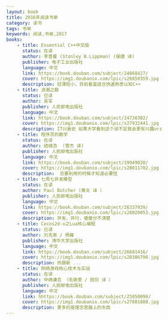```yaml
---
layout: book
title: 2016年阅读书单
category: 读书
tags: 书单
keywords: 阅读,书单,2017
books: 
    - title: Essential C++中文版
      status: 在读
      author: 李普曼 (Stanley B.Lippman) (侯捷 译) 
      publisher: 电子工业出版社
      language: 中文
      link: https://book.douban.com/subject/24868427/
      cover: https://img1.doubanio.com/lpic/s26850359.jpg
      description: 轻薄短小，目前看蛮适合快速熟悉认知C++
    - title: 浪潮之巅
      status: 已读
      author: 吴军 
      publisher: 人民邮电出版社
      language: 中文
      link: https://book.douban.com/subject/24738302/
      cover: https://img1.doubanio.com/lpic/s27932441.jpg
      description: IT兴衰史 如果大学看到这个说不定我会更有兴趣orz
    - title: 程序员的数学
      status: 在读
      author: 结城浩  (管杰 译) 
      publisher: 人民邮电出版社
      language: 中文
      link: https://book.douban.com/subject/19949020/
      cover: https://img1.doubanio.com/lpic/s20811702.jpg
      description:  总要到用的时候才知道必要性
    - title: 七周七并发模型
      status: 在读
      author: Paul Butcher (黄炎 译 ）
      publisher: 人民邮电出版社
      language: 中文
      link: https://book.douban.com/subject/26337939/
      cover: https://img1.doubanio.com/lpic/s28020053.jpg
      description: 并发，并行，傻傻分不清楚
    - title: Cocos2d-x之Lua核心编程
      status: 已读
      author: 刘克男 / 杨雍  
      publisher: 清华大学出版社
      language: 中文
      link: https://book.douban.com/subject/26681416/
      cover: https://img1.doubanio.com/lpic/s28386790.jpg
      description: 热跟新 ...
    - title: 网络游戏核心技术与实战
      status: 在读
      author: 中嶋谦互 （毛姝雯 / 田剑 译 ）  
      publisher: 人民邮电出版社
      language: 中文
      link: hhttps://book.douban.com/subject/25850090/
      cover: https://img1.doubanio.com/lpic/s27881888.jpg
      description: 更多的是理念思路上的东西
---
```





     
  